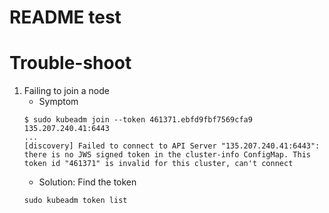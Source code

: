 # README test

Trouble-shoot
=============
1. Failing to join a node
   - Symptom
   ```
   $ sudo kubeadm join --token 461371.ebfd9fbf7569cfa9 135.207.240.41:6443
   ...
   [discovery] Failed to connect to API Server "135.207.240.41:6443": there is no JWS signed token in the cluster-info ConfigMap. This token id "461371" is invalid for this cluster, can't connect
   ```
   - Solution: Find the token
   ```
   sudo kubeadm token list
   ```
